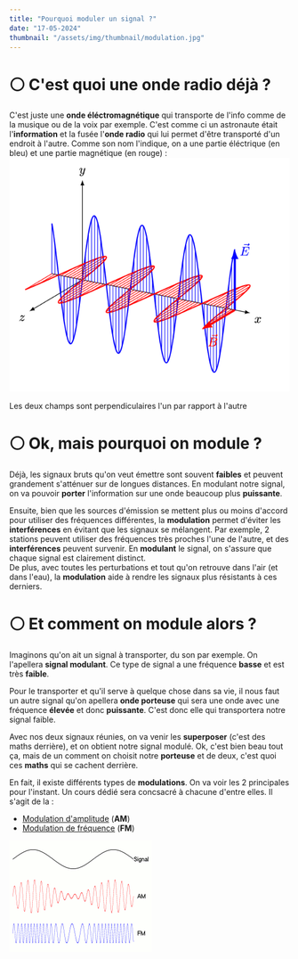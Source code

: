 ```yaml
---
title: "Pourquoi moduler un signal ?"
date: "17-05-2024"
thumbnail: "/assets/img/thumbnail/modulation.jpg"
---
```

# ⚪️ C'est quoi une onde radio déjà ? 
C'est juste une **onde éléctromagnétique** qui transporte de l'info comme de la musique ou de la voix par exemple. C'est comme ci un astronaute était l'**information** et la fusée l'**onde radio** qui lui permet d'être transporté d'un endroit à l'autre. 
Comme son nom l'indique, on a une partie éléctrique (en bleu) et une partie magnétique (en rouge) : 
![onde](../../../assets/img/mini-cours/modulation/onde.gif)

Les deux champs sont perpendiculaires l'un par rapport à l'autre

# ⚪️ Ok, mais pourquoi on module ? 
Déjà, les signaux bruts qu'on veut émettre sont souvent **faibles** et peuvent grandement s'atténuer sur de longues distances. 
En modulant notre signal, on va pouvoir **porter** l'information sur une onde beaucoup plus **puissante**. 

Ensuite, bien que les sources d'émission se mettent plus ou moins d'accord pour utiliser des fréquences différentes, la **modulation** permet d'éviter les **interférences** en évitant que les signaux se mélangent. 
Par exemple, 2 stations peuvent utiliser des fréquences très proches l'une de l'autre, et des **interférences** peuvent survenir. En **modulant** le signal, on s'assure que chaque signal est clairement distinct.  
De plus, avec toutes les perturbations et tout qu'on retrouve dans l'air (et dans l'eau), la **modulation** aide à rendre les signaux plus résistants à ces derniers. 

# ⚪️ Et comment on module alors ? 
Imaginons qu'on ait un signal à transporter, du son par exemple. On l'apellera **signal modulant**. Ce type de signal a une fréquence **basse** et est très **faible**. 

Pour le transporter et qu'il serve à quelque chose dans sa vie, il nous faut un autre signal qu'on apellera **onde porteuse** qui sera une onde avec une fréquence **élevée** et donc **puissante**. C'est donc elle qui transportera notre signal faible. 

Avec nos deux signaux réunies, on va venir les **superposer** (c'est des maths derrière), et on obtient notre signal modulé. 
Ok, c'est bien beau tout ça, mais de un comment on choisit notre **porteuse** et de deux, c'est quoi ces **maths** qui se cachent derrière. 

En fait, il existe différents types de **modulations**. On va voir les 2 principales pour l'instant. Un cours dédié sera concsacré à chacune d'entre elles. 
Il s'agit de la :
- [Modulation d'amplitude](/Mini-cours/Modulation/AM.html) (**AM**)
- [Modulation de fréquence]() (**FM**)

![am_fm](../../../assets/img/mini-cours/modulation/am_fm.gif)